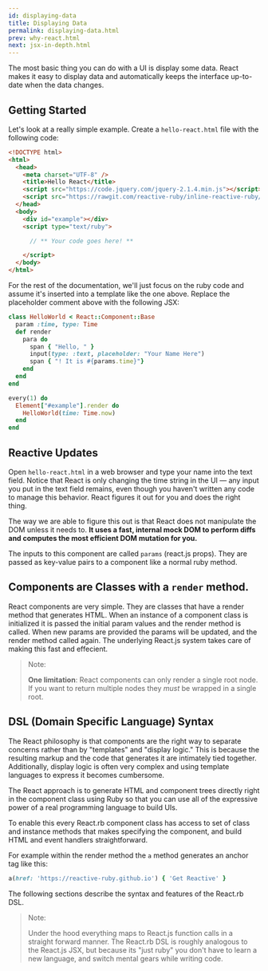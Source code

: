 ```yaml
---
id: displaying-data
title: Displaying Data
permalink: displaying-data.html
prev: why-react.html
next: jsx-in-depth.html
---
```


The most basic thing you can do with a UI is display some data. React makes it easy to display data and automatically keeps the interface up-to-date when the data changes.

## Getting Started

Let's look at a really simple example. Create a `hello-react.html` file with the following code:

```html
<!DOCTYPE html>
<html>
  <head>
    <meta charset="UTF-8" />
    <title>Hello React</title>
    <script src="https://code.jquery.com/jquery-2.1.4.min.js"></script>
    <script src="https://rawgit.com/reactive-ruby/inline-reactive-ruby/master/inline-reactive-ruby.js"></script>
  </head>
  <body>
    <div id="example"></div>
    <script type="text/ruby">

      // ** Your code goes here! **

    </script>
  </body>
</html>
```

For the rest of the documentation, we'll just focus on the ruby code and assume it's inserted into a template like the one above. Replace the placeholder comment above with the following JSX:

```ruby
class HelloWorld < React::Component::Base
  param :time, type: Time
  def render
    para do
      span { "Hello, " }
      input(type: :text, placeholder: "Your Name Here")
      span { "! It is #{params.time}"}
    end
  end
end

every(1) do
  Element["#example"].render do
    HelloWorld(time: Time.now)
  end
end
```

## Reactive Updates

Open `hello-react.html` in a web browser and type your name into the text field. Notice that React is only changing the time string in the UI — any input you put in the text field remains, even though you haven't written any code to manage this behavior. React figures it out for you and does the right thing.

The way we are able to figure this out is that React does not manipulate the DOM unless it needs to. **It uses a fast, internal mock DOM to perform diffs and computes the most efficient DOM mutation for you.**

The inputs to this component are called `params` (react.js props). They are passed as key-value pairs to a component like a normal ruby method.

## Components are Classes with a `render` method.

React components are very simple. They are classes that have a render method that generates HTML.  When an instance of a component class is initialized it is passed the initial param values and the render method is called.  When new params are provided the params will be updated, and the render method called again.  The underlying React.js system takes care of making this fast and effecient.


> Note:
>
> **One limitation**: React components can only render a single root node. If you want to return multiple nodes they *must* be wrapped in a single root.

## DSL (Domain Specific Language) Syntax

The React philosophy is that components are the right way to separate concerns rather than by "templates" and "display logic."  This is because the resulting markup and the code that generates it are intimately tied together.  Additionally, display logic is often very complex and using template languages to express it becomes cumbersome.

The React approach is to generate HTML and component trees directly right in the component class using Ruby so that you can use all of the expressive power of a real programming language to build UIs.

To enable this every React.rb component class has access to set of class and instance methods that makes specifying the component, and build HTML and event handlers straightforward.  

For example within the render method the `a` method generates an anchor tag like this:

```ruby
a(href: 'https://reactive-ruby.github.io') { 'Get Reactive' }
```

The following sections describe the syntax and features of the React.rb DSL.

> Note: 
>
> Under the hood everything maps to React.js function calls in a straight forward manner.  The React.rb DSL is roughly
> analogous to the React.js JSX, but because its "just ruby" you don't have to learn a new language, and switch mental gears
> while writing code.


